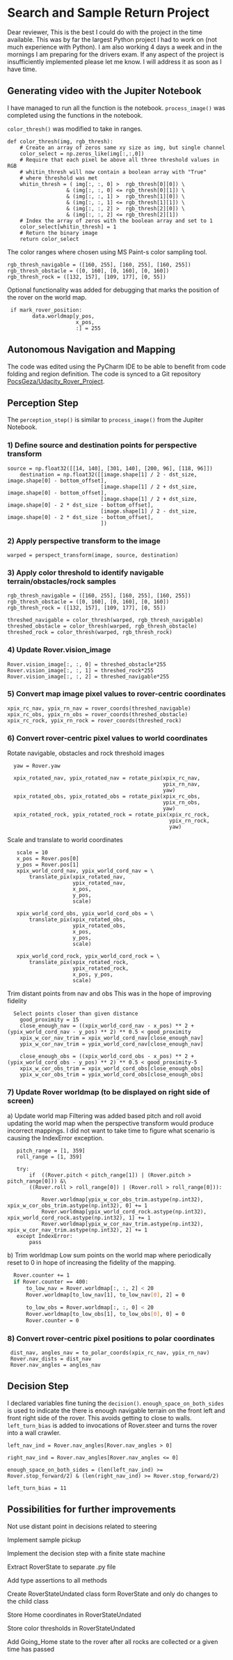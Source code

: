 # Search and Sample Return Project

Dear reviewer,
This is the best I could do with the project in the time available. This was by far the largest Python project I had to work on (not much experience with Python). I am also working 4 days a week and in the mornings I am preparing for the drivers exam.
If any aspect of the project is insufficiently implemented please let me know. I will address it as soon as I have time.

## Generating video with the Jupiter Notebook
I have managed to run all the function is the notebook. `process_image()` was completed using the functions in the notebook.

`color_thresh()` was modified to take in ranges.
```
def color_thresh(img, rgb_thresh):
    # Create an array of zeros same xy size as img, but single channel
    color_select = np.zeros_like(img[:,:,0])
    # Require that each pixel be above all three threshold values in RGB
    # whitin_thresh will now contain a boolean array with "True"
    # where threshold was met
    whitin_thresh = ( img[:, :, 0] >  rgb_thresh[0][0]) \
                   & (img[:, :, 0] <= rgb_thresh[0][1]) \
                   & (img[:, :, 1] >  rgb_thresh[1][0]) \
                   & (img[:, :, 1] <= rgb_thresh[1][1]) \
                   & (img[:, :, 2] >  rgb_thresh[2][0]) \
                   & (img[:, :, 2] <= rgb_thresh[2][1])
    # Index the array of zeros with the boolean array and set to 1
    color_select[whitin_thresh] = 1
    # Return the binary image
    return color_select
```
The color ranges where chosen using MS Paint-s color sampling tool.

```
rgb_thresh_navigable = ([160, 255], [160, 255], [160, 255])
rgb_thresh_obstacle = ([0, 160], [0, 160], [0, 160])
rgb_thresh_rock = ([132, 157], [109, 177], [0, 55])
```

Optional functionality was added for debugging that marks the position of the rover on the world map.

```
 if mark_rover_position:
        data.worldmap[y_pos,
                      x_pos,
                      :] = 255
```

## Autonomous Navigation and Mapping
The code was edited using the PyCharm IDE to be able to benefit from code folding and region definition. The code is synced to a Git repository [PocsGeza/Udacity_Rover_Project](https://github.com/PocsGeza/RoboND-Rover-Project). 

## Perception Step
The `perception_step()` is similar to `process_image()` from the Jupiter Notebook.
### 1) Define source and destination points for perspective transform

```
source = np.float32([[14, 140], [301, 140], [200, 96], [118, 96]])
    destination = np.float32([[image.shape[1] / 2 - dst_size, image.shape[0] - bottom_offset],
                              [image.shape[1] / 2 + dst_size, image.shape[0] - bottom_offset],
                              [image.shape[1] / 2 + dst_size, image.shape[0] - 2 * dst_size - bottom_offset],
                              [image.shape[1] / 2 - dst_size, image.shape[0] - 2 * dst_size - bottom_offset],
                              ])
```

### 2) Apply perspective transform to the image
```
warped = perspect_transform(image, source, destination)
```
### 3) Apply color threshold to identify navigable terrain/obstacles/rock samples
```
rgb_thresh_navigable = ([160, 255], [160, 255], [160, 255])
rgb_thresh_obstacle = ([0, 160], [0, 160], [0, 160])
rgb_thresh_rock = ([132, 157], [109, 177], [0, 55])

threshed_navigable = color_thresh(warped, rgb_thresh_navigable)
threshed_obstacle = color_thresh(warped, rgb_thresh_obstacle)
threshed_rock = color_thresh(warped, rgb_thresh_rock)
```
### 4) Update Rover.vision_image
```
Rover.vision_image[:, :, 0] = threshed_obstacle*255
Rover.vision_image[:, :, 1] = threshed_rock*255
Rover.vision_image[:, :, 2] = threshed_navigable*255
```

### 5) Convert map image pixel values to rover-centric coordinates
```
xpix_rc_nav, ypix_rn_nav = rover_coords(threshed_navigable)
xpix_rc_obs, ypix_rn_obs = rover_coords(threshed_obstacle)
xpix_rc_rock, ypix_rn_rock = rover_coords(threshed_rock)
```
### 6) Convert rover-centric pixel values to world coordinates
 Rotate navigable, obstacles and rock threshold images
 
  ```
    yaw = Rover.yaw

    xpix_rotated_nav, ypix_rotated_nav = rotate_pix(xpix_rc_nav,
                                                    ypix_rn_nav,
                                                    yaw)
    xpix_rotated_obs, ypix_rotated_obs = rotate_pix(xpix_rc_obs,
                                                    ypix_rn_obs,
                                                    yaw)
    xpix_rotated_rock, ypix_rotated_rock = rotate_pix(xpix_rc_rock,
                                                      ypix_rn_rock,
                                                      yaw)
```                                                  

 
Scale and translate to world coordinates
 
 ```
    scale = 10
    x_pos = Rover.pos[0]
    y_pos = Rover.pos[1]
    xpix_world_cord_nav, ypix_world_cord_nav = \
        translate_pix(xpix_rotated_nav,
                      ypix_rotated_nav,
                      x_pos,
                      y_pos,
                      scale)

    xpix_world_cord_obs, ypix_world_cord_obs = \
        translate_pix(xpix_rotated_obs,
                      ypix_rotated_obs,
                      x_pos,
                      y_pos,
                      scale)

    xpix_world_cord_rock, ypix_world_cord_rock = \
        translate_pix(xpix_rotated_rock,
                      ypix_rotated_rock,
                      x_pos, y_pos,
                      scale)
 ```
 
 Trim distant points from nav and obs
 This was in the hope of improving fidelity
 
```
  Select points closer than given distance
    good_proximity = 15
    close_enough_nav = ((xpix_world_cord_nav - x_pos) ** 2 + (ypix_world_cord_nav - y_pos) ** 2) ** 0.5 < good_proximity
    xpix_w_cor_nav_trim = xpix_world_cord_nav[close_enough_nav]
    ypix_w_cor_nav_trim = ypix_world_cord_nav[close_enough_nav]

    close_enough_obs = ((xpix_world_cord_obs - x_pos) ** 2 + (ypix_world_cord_obs - y_pos) ** 2) ** 0.5 < good_proximity-5
    xpix_w_cor_obs_trim = xpix_world_cord_obs[close_enough_obs]
    ypix_w_cor_obs_trim = ypix_world_cord_obs[close_enough_obs]
```
### 7) Update Rover worldmap (to be displayed on right side of screen)
 a) Update world map
 Filtering was added based pitch and roll avoid updating the world map when the perspective transform would produce incorrect mappings.
 I did not want to take time to figure what scenario is causing the IndexError exception.
 
 ``` 
    pitch_range = [1, 359]
    roll_range = [1, 359]

    try:
        if  ((Rover.pitch < pitch_range[1]) | (Rover.pitch > pitch_range[0])) &\
        ((Rover.roll > roll_range[0]) | (Rover.roll > roll_range[0])):

            Rover.worldmap[ypix_w_cor_obs_trim.astype(np.int32), xpix_w_cor_obs_trim.astype(np.int32), 0] += 1
            Rover.worldmap[ypix_world_cord_rock.astype(np.int32), xpix_world_cord_rock.astype(np.int32), 1] += 1
            Rover.worldmap[ypix_w_cor_nav_trim.astype(np.int32), xpix_w_cor_nav_trim.astype(np.int32), 2] += 1
    except IndexError:
        pass
```
  b) Trim worldmap
  Low sum points on the world map where periodically reset to 0 in hope of increasing the fidelity of the mapping.
  
  ```sh
    Rover.counter += 1
    if Rover.counter == 400:
        to_low_nav = Rover.worldmap[:, :, 2] < 20
        Rover.worldmap[to_low_nav[1], to_low_nav[0], 2] = 0

        to_low_obs = Rover.worldmap[:, :, 0] < 20
        Rover.worldmap[to_low_obs[1], to_low_obs[0], 0] = 0
        Rover.counter = 0
```
### 8) Convert rover-centric pixel positions to polar coordinates

```
 dist_nav, angles_nav = to_polar_coords(xpix_rc_nav, ypix_rn_nav)
 Rover.nav_dists = dist_nav
 Rover.nav_angles = angles_nav
```

## Decision Step

I declared variables fine tuning the `decision()`.
`enough_space_on_both_sides` is used to indicate the there is enough navigable terrain on the front left and front right side of the rover. This avoids getting to close to walls.
`left_turn_bias` is added to invocations of Rover.steer and turns the rover into a wall crawler.

```
left_nav_ind = Rover.nav_angles[Rover.nav_angles > 0]

right_nav_ind = Rover.nav_angles[Rover.nav_angles <= 0]

enough_space_on_both_sides = (len(left_nav_ind) >= Rover.stop_forward/2) & (len(right_nav_ind) >= Rover.stop_forward/2)
                    
left_turn_bias = 11
```

## Possibilities for further improvements
Not use distant point in decisions related to steering

Implement sample pickup

Implement the decision step with a finite state machine

Extract RoverState to separate .py file

Add type assertions to all methods

Create RoverStateUndated class form RoverState and only do changes to the child class

Store Home coordinates in RoverStateUndated

Store color thresholds in RoverStateUndated

Add Going_Home state to the rover after all rocks are collected or a given time has passed
